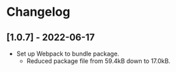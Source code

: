 # Changelog

## [1.0.7] - 2022-06-17

- Set up Webpack to bundle package.
  - Reduced package file from 59.4kB down to 17.0kB.

